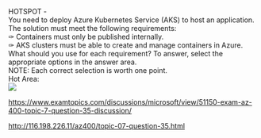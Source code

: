 HOTSPOT -<br/>You need to deploy Azure Kubernetes Service (AKS) to host an application. The solution must meet the following requirements:<br/>✑ Containers must only be published internally.<br/>✑ AKS clusters must be able to create and manage containers in Azure.<br/>What should you use for each requirement? To answer, select the appropriate options in the answer area.<br/>NOTE: Each correct selection is worth one point.<br/>Hot Area:<br/><img src="https://www.examtopics.com/assets/media/exam-media/04257/0032100001.png" class="in-exam-image"/><br/><p><a href="https://www.examtopics.com/discussions/microsoft/view/51150-exam-az-400-topic-7-question-35-discussion/">https://www.examtopics.com/discussions/microsoft/view/51150-exam-az-400-topic-7-question-35-discussion/</a></p><p><a href="http://116.198.226.11/az400/topic-07-question-35.html">http://116.198.226.11/az400/topic-07-question-35.html</a></p><script src="https://giscus.app/client.js"                    data-repo="azsamples/az204"                    data-repo-id="R_kgDOMRXzDQ"                    data-category="General"                    data-category-id="DIC_kwDOMRXzDc4Cgi27"                    data-mapping="pathname"                    data-strict="1"                    data-reactions-enabled="0"                    data-emit-metadata="0"                    data-input-position="bottom"                    data-theme="preferred_color_scheme"                    data-lang="en"                    crossorigin="anonymous"                    async>                    </script>